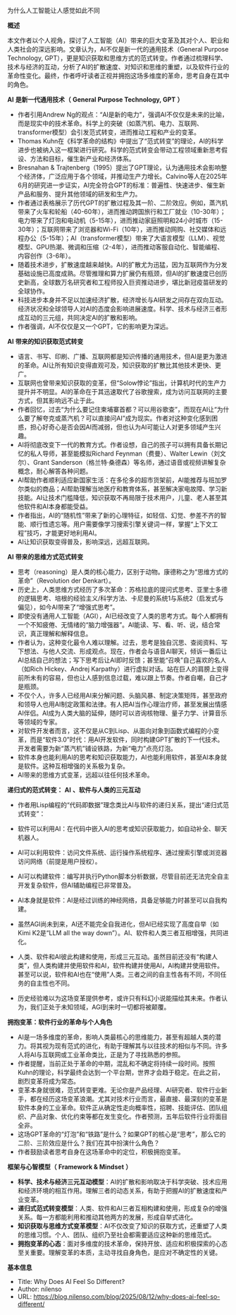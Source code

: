 为什么人工智能让人感觉如此不同

  

**概述**

  

本文作者以个人视角，探讨了人工智能（AI）带来的巨大变革及其对个人、职业和人类社会的深远影响。文章认为，AI不仅是新一代的通用技术（General Purpose Technology, GPT），更是知识获取和思维方式的范式转变。作者通过梳理科学、技术与经济的互动，分析了AI的扩散速度、对知识和思维的重塑，以及软件行业的革命性变化。最终，作者呼吁读者正视并拥抱这场多维度的革命，思考自身在其中的角色。

  

**AI** **是新一代通用技术（** **General Purpose Technology, GPT** **）**

- 作者引用Andrew Ng的观点：“AI是新的电力”，强调AI不仅仅是未来的比喻，而是现实中的技术革命。科学上的突破（如蒸汽机、电力、互联网、transformer模型）会引发范式转变，进而推动工程和产业的变革。
- Thomas Kuhn在《科学革命的结构》中提出了“范式转变”的理论，AI的科学进步也被纳入这一框架进行研究。科学的范式转变会带动工程领域重新思考假设、方法和目标，催生新产业和经济体系。
- Bresnahan & Trajtenberg（1995）提出了GPT理论，认为通用技术会影响整个经济体，广泛应用于各个领域，并推动生产力增长。Calvino等人在2025年6月的研究进一步证实，AI完全符合GPT的标准：普遍性、快速进步、催生新产品和服务、提升其他领域的研发和生产力。
- 作者通过表格展示了历代GPT的扩散过程及其一阶、二阶效应。例如，蒸汽机带来了火车和轮船（40-60年），进而推动跨国旅行和工厂就业（10-30年）；电力带来了灯泡和电动机（5-15年），进而推动家庭照明和24小时城市（15-30年）；互联网带来了浏览器和Wi-Fi（10年），进而推动网购、社交媒体和远程办公（5-15年）；AI（transformer模型）带来了大语言模型（LLM）、视觉模型、GPU热潮、微调和压缩（2-4年），进而推动客服自动化、智能编程、内容创作（3-6年）。
- 随着技术进步，扩散速度越来越快。AI的扩散尤为迅猛，因为互联网作为分发基础设施已高度成熟。尽管推理和算力扩展仍有瓶颈，但AI的扩散速度已创历史新高，全球数万名研究者和工程师投入巨资推动进步，堪比新冠疫苗研发的全球协作。
- 科技进步本身并不足以加速经济扩散，经济增长与AI研发之间存在双向互动。经济状况和全球领导人对AI的态度会影响进展速度。科学、技术与经济三者形成互动的三元组，共同决定AI的扩散和影响。
- 作者强调，AI不仅仅是又一个GPT，它的影响更为深远。

  

**AI** **带来的知识获取范式转变**

- 语言、书写、印刷、广播、互联网都是知识传播的通用技术，但AI是更为激进的革命。AI让所有知识变得直观可及，知识获取的扩散比其他技术更快、更广。
- 互联网也曾带来知识获取的变革，但“Solow悖论”指出，计算机时代的生产力提升并不明显。AI的革命在于其迅速取代了谷歌搜索，成为访问互联网的主要方式，但其影响远不止于此。
- 作者回忆，过去“为什么要记住柬埔寨首都？可以用谷歌查”，而现在AI让“为什么要了解夸克或蒸汽机？可以直接问AI”成为现实。作者对这种变化感到困惑，担心好奇心是否会因AI而减弱，但也认为AI可能让人对更多领域产生兴趣。
- AI将彻底改变下一代的教育方式。作者设想，自己的孩子可以拥有具备长期记忆的私人导师，甚至能模拟Richard Feynman（费曼）、Walter Lewin（刘文尔）、Grant Sanderson（格兰特·桑德森）等名师，通过语音或视频讲解复杂概念，耐心解答各种问题。
- AI帮助作者顺利适应新国家生活：在多伦多的超市货架前，AI能推荐与班加罗尔类似的商品；AI帮助理解当地医疗和教育体系，甚至解决家电故障、学习新技能。AI让技术门槛降低，知识获取不再局限于技术用户，儿童、老人甚至其他软件和AI本身都能受益。
- 作者指出，AI的“随机性”带来了新的心理特征，如轻信、幻觉、参差不齐的智能、顺行性遗忘等。用户需要像学习搜索引擎关键词一样，掌握“上下文工程”技巧，才能更好地利用AI。
- AI让知识获取变得普及，影响深远，远超互联网。

  

**AI** **带来的思维方式范式转变**

- 思考（reasoning）是人类的核心能力，区别于动物。康德称之为“思维方式的革命”（Revolution der Denkart）。
- 历史上，人类思维方式经历了多次革命：苏格拉底的提问式思考、亚里士多德的逻辑思考、培根的经验主义/科学方法、卡尼曼的系统1与系统2（启发式与偏见），如今AI带来了“增强式思考”。
- 即使没有通用人工智能（AGI），AI已经改变了人类的思考方式。每个人都拥有一个不知疲倦、无情绪的“脑力增强器”。AI能读、写、看、听、说，结合常识，真正理解和解释信息。
- 作者认为，这种变化最令人难以理解。过去，思考是独自沉思、查阅资料、写下想法、与他人交流、形成观点。现在，作者会与语音AI聊天，倾诉一番后让AI总结自己的想法；写下思考后让AI即时反馈；甚至能“召唤”自己喜欢的名人（如Rich Hickey、Andrej Karpathy）进行虚拟对话。站在巨人的肩膀上变得前所未有的容易，但也让人感到信息过载，难以跟上节奏。作者自嘲，自己才是瓶颈。
- 不仅个人，许多人已经用AI来分解问题、头脑风暴、制定决策矩阵，甚至政府和领导人也用AI制定政策和法律。有人把AI当作心理治疗师，甚至发展出情感AI伴侣。AI成为人类大脑的延伸，随时可以咨询核物理、量子力学、计算音乐等领域的专家。
- 对软件开发者而言，这不仅是从C到Lisp、从面向对象到函数式编程的小变革，而是“软件3.0”时代：用AI开发软件，同时构建GPT扩散的下一代技术。开发者需要为新“蒸汽机”铺设铁路，为新“电力”点亮灯泡。
- 软件本身也能利用AI的思考和知识获取能力，AI也能利用软件，甚至AI本身就是软件。这种互相增强的关系极为复杂。
- AI带来的思维方式变革，远超以往任何技术革命。

  

**递归式的范式转变：** **AI** **、软件与人类的三元互动**

- 作者用Lisp编程的“代码即数据”理念类比AI与软件的递归关系，提出“递归式范式转变”：

- 软件可以利用AI：在代码中嵌入AI的思考或知识获取能力，如自动补全、聊天机器人。
- AI可以利用软件：访问文件系统、运行操作系统程序、通过搜索引擎或浏览器访问网络（前提是用户授权）。
- AI可以构建软件：编写并执行Python脚本分析数据，尽管目前还无法完全自主开发复杂软件，但AI辅助编程已非常普及。
- AI本身就是软件：AI是经过训练的神经网络，具备足够能力时甚至可以自我构建。

- 虽然AGI尚未到来，AI还不能完全自我进化，但AI已经实现了高度自举（如Kimi K2是“LLM all the way down”）。AI、软件和人类三者互相增强，共同进化。
- 人类、软件和AI彼此构建和使用，形成三元互动。虽然目前还没有“构建人类”，但人类构建并使用软件和AI，软件构建并使用AI，AI构建并使用软件。甚至可以说，软件和AI也在“使用”人类。三者之间的自主性各有不同，不同任务的自主性也不同。
- 历史经验难以为这场变革提供参考，或许只有科幻小说能描绘其未来。作者认为，我们正处于未知领域，AGI到来时一切都将被颠覆。

  

**拥抱变革：软件行业的革命与个人角色**

- AI是一场多维度的革命，影响人类最核心的思维能力，甚至有超越人类的潜力。将其视为现有范式的进化，有助于理解其与以往技术的相似与不同。许多人将AI与互联网或工业革命类比，正是为了寻找熟悉的参照。
- 作者提醒，当前正处于革命的中期，混乱和不确定将持续一段时间。按照Kuhn的理论，科学最终会达到一个平台期，世界才会趋于稳定。在此之前，剧烈变革将成为常态。
- 变革本身就很难，范式转变更难。无论你是产品经理、AI研究者、软件行业新手，都在经历这场变革浪潮。尤其对技术行业而言，最直接、最深刻的变革是软件本身的工业革命。软件正从确定性走向概率性，招聘、技能评估、团队组织、产品对象、优化约束等都在发生变化。作者预测，五年后软件行业将面目全非。
- 这场GPT革命的“灯泡”和“铁路”是什么？如果GPT的核心是“思考”，那么它的二阶、三阶效应是什么？我们在其中扮演什么角色？
- 作者鼓励读者思考自身在这场革命中的定位，积极拥抱变革。

  

**框架与心智模型（** **Framework & Mindset** **）**

- **科学、技术与经济三元互动模型**：AI的扩散和影响取决于科学突破、技术应用和经济环境的相互作用。理解三者的动态关系，有助于把握AI的扩散速度和产业变革。
- **递归式范式转变模型**：人类、软件和AI三者互相构建和使用，形成复杂的增强关系。每一方都能利用和推动其他两方的发展，形成自举式进化。
- **知识获取与思维方式变革模型**：AI不仅改变了知识的获取方式，还重塑了人类的思维习惯。个人、团队、组织乃至社会都需要适应这种新的思维范式。
- **拥抱变革的心态**：面对多维度的技术革命，保持开放、适应和积极探索的心态至关重要。理解变革的本质，主动寻找自身角色，是应对不确定性的关键。

  

**基本信息**

- Title: Why Does AI Feel So Different?
- Author: nilenso
- URL: https://blog.nilenso.com/blog/2025/08/12/why-does-ai-feel-so-different/